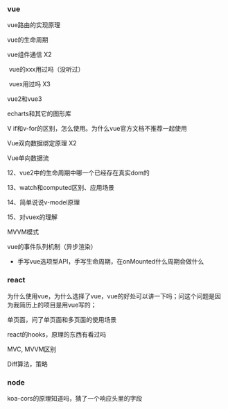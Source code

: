 ### vue

vue路由的实现原理

vue的生命周期

vue组件通信 X2

 vue的xxx用过吗（没听过）

 vuex用过吗 X3

vue2和vue3

echarts和其它的图形库

V if和v-for的区别，怎么使用。为什么vue官方文档不推荐一起使用  

Vue双向数据绑定原理   X2

Vue单向数据流

12、vue2中的生命周期中哪一个已经存在真实dom的

13、watch和computed区别、应用场景

14、简单说说v-model原理

15、对vuex的理解

MVVM模式

vue的事件队列机制（异步渲染）

- 手写vue选项型API，手写生命周期，在onMounted什么周期会做什么

### react

为什么使用vue，为什么选择了vue，vue的好处可以讲一下吗；问这个问题是因为我简历上的项目是用vue写的；

单页面，问了单页面和多页面的使用场景

react的hooks，原理的东西有看过吗

MVC, MVVM区别

Diff算法，策略

### node

koa-cors的原理知道吗，猜了一个响应头里的字段
